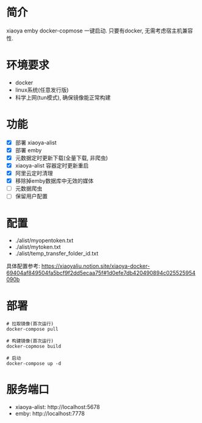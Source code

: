 # 简介
xiaoya emby docker-copmose 一键启动. 只要有docker, 无需考虑宿主机兼容性.

# 环境要求
- docker
- linux系统(任意发行版)
- 科学上网(tun模式), 确保镜像能正常构建

# 功能
- [x] 部署 xiaoya-alist
- [x] 部署 emby
- [x] 元数据定时更新下载(全量下载, 非爬虫)
- [x] xiaoya-alist 容器定时更新重启
- [x] 阿里云定时清理
- [x] 移除掉emby数据库中无效的媒体
- [ ] 元数据爬虫
- [ ] 保留用户配置

# 配置
- ./alist/myopentoken.txt
- ./alist/mytoken.txt
- ./alist/temp_transfer_folder_id.txt

具体配置参考: https://xiaoyaliu.notion.site/xiaoya-docker-69404af849504fa5bcf9f2dd5ecaa75f#1d0efe7db420490894c025525954090b

# 部署
```shell
# 拉取镜像(首次运行)
docker-compose pull

# 构建镜像(首次运行)
docker-copmose build

# 启动
docker-compose up -d
```

# 服务端口
- xiaoya-alist: http://localhost:5678
- emby: http://localhost:7778